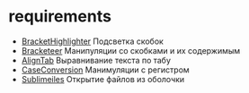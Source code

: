 requirements
============

 - [BracketHighlighter](https://sublime.wbond.net/packages/BracketHighlighter) Подсветка скобок
 - [Bracketeer](https://packagecontrol.io/packages/Bracketeer) Манипуляции со скобками и их содержимым
 - [AlignTab](https://github.com/randy3k/AlignTab#getting-start) Выравнивание текста по табу
 - [CaseConversion](https://packagecontrol.io/packages/Case%20Conversion) Манимуляции с регистром
 - [Sublimeiles](https://github.com/al63/SublimeFiles#usage) Открытие файлов из оболочки
